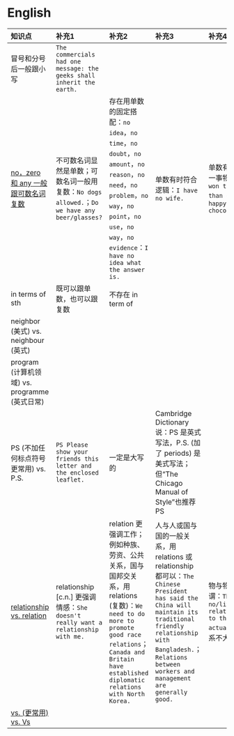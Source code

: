 # English

| 知识点 | 补充1 | 补充2 | 补充3 | 补充4 | 补充5 |
|:-|:-|:-|:-|:-|:-|
| 冒号和分号后一般跟小写 | `The commercials had one message: the geeks shall inherit the earth.` |
| [no，zero 和 any 一般跟可数名词复数](https://englishlessonsbrighton.co.uk/followed-singular-plural-noun/) | 不可数名词显然是单数；可数名词一般用复数：`No dogs allowed.`；`Do we have any beer/glasses?` | 存在用单数的固定搭配：`no idea`，`no time`，`no doubt`，`no amount`，`no reason`，`no need`，`no problem`，`no way`，`no point`，`no use`，`no way`，`no evidence`：`I have no idea what the answer is.` | 单数有时符合逻辑：`I have no wife.` | 单数有时更适合强调某一事物：`No player has won this award more than once.`；`No man is happy without chocolate.` |
| in terms of sth | 既可以跟单数，也可以跟复数 | 不存在 in term of |
| neighbor (美式) vs. neighbour (英式) |
| program (计算机领域) vs. programme (英式日常) |
| PS (不加任何标点符号更常用) vs. P.S. | `PS Please show your friends this letter and the enclosed leaflet.` | 一定是大写的 | Cambridge Dictionary 说：PS 是英式写法，P.S. (加了 periods) 是美式写法；但“The Chicago Manual of Style”也推荐 PS |
| [relationship vs. relation](http://www.kwuntung.net/tthp/topics/vocab/relationship.htm) | relationship [c.n.] 更强调情感：`She doesn't really want a relationship with me.`  | relation 更强调工作；例如种族、劳资、公共关系，国与国邦交关系，用 relations (复数)：`We need to do more to promote good race relations`；`Canada and Britain have established diplomatic relations with North Korea.` | 人与人或国与国的一般关系，用 relations 或 relationship 都可以：`The Chinese President has said the China will maintain its traditional friendly relationship with Bangladesh.`；`Relations between workers and management are generally good.` | 物与物的关系，无所谓：`The lessons bear no/little relation/relationship to the children's actual needs.` (两者关系不大) | 固定搭配：`sexual relationship`，`blood relation/relative` (有血缘关系的人)；`public relations exercise` (公关工作) |
| [vs. (更常用) vs. Vs](https://english.stackexchange.com/questions/5392/how-should-i-abbreviate-versus) |
